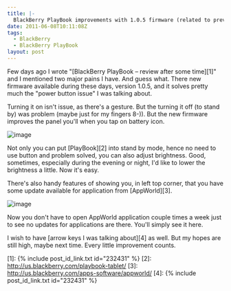 ```yaml
---
title: |-
  BlackBerry PlayBook improvements with 1.0.5 firmware (related to previous review)
date: 2011-06-08T10:11:08Z
tags:
  - BlackBerry
  - BlackBerry PlayBook
layout: post
---
```

Few days ago I wrote "[BlackBerry PlayBook – review after some time][1]" and I mentioned two major pains I have. And guess what. There new firmware available during these days, version 1.0.5, and it solves pretty much the "power button issue" I was talking about.

Turning it on isn't issue, as there's a gesture. But the turning it off (to stand by) was problem (maybe just for my fingers 8-)). But the new firmware improves the panel you'll when you tap on battery icon.

![image](/i/232462/playbook_105_battery.jpg)

Not only you can put [PlayBook][2] into stand by mode, hence no need to use button and problem solved, you can also adjust brightness. Good, sometimes, especially during the evening or night, I'd like to lower the brightness a little. Now it's easy.

There's also handy features of showing you, in left top corner, that you have some update available for application from [AppWorld][3].

![image](/i/232462/playbook_105_icon.jpg)

Now you don't have to open AppWorld application couple times a week just to see no updates for applications are there. You'll simply see it here.

I wish to have [arrow keys I was talking about][4] as well. But my hopes are still high, maybe next time. Every little improvement counts.

[1]: {% include post_id_link.txt id="232431" %}
[2]: http://us.blackberry.com/playbook-tablet/
[3]: http://us.blackberry.com/apps-software/appworld/
[4]: {% include post_id_link.txt id="232431" %}